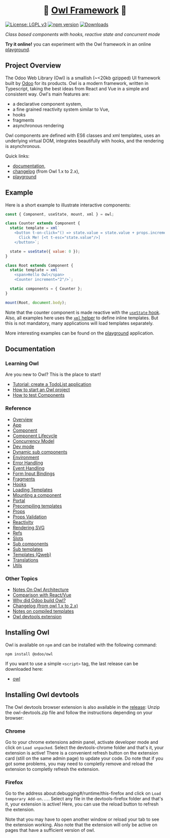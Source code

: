 <h1 align="center">🦉 <a href="https://odoo.github.io/owl/">Owl Framework</a> 🦉</h1>

 [![License: LGPL v3](https://img.shields.io/badge/License-LGPL%20v3-blue.svg)](https://www.gnu.org/licenses/lgpl-3.0)
[![npm version](https://badge.fury.io/js/@odoo%2Fowl.svg)](https://badge.fury.io/js/@odoo%2Fowl)
[![Downloads](https://img.shields.io/npm/dm/@odoo%2Fowl.svg)](https://www.npmjs.com/package/@odoo/owl)

_Class based components with hooks, reactive state and concurrent mode_

**Try it online!** you can experiment with the Owl framework in an online [playground](https://odoo.github.io/owl/playground).

## Project Overview

The Odoo Web Library (Owl) is a smallish (~<20kb gzipped) UI framework built by
[Odoo](https://www.odoo.com/) for its products. Owl is a modern
framework, written in Typescript, taking the best ideas from React and Vue in a
simple and consistent way. Owl's main features are:

- a declarative component system,
- a fine grained reactivity system similar to Vue,
- hooks
- fragments
- asynchronous rendering

Owl components are defined with ES6 classes and xml templates, uses an
underlying virtual DOM, integrates beautifully with hooks, and the rendering is
asynchronous.

Quick links:

- [documentation](#documentation),
- [changelog](CHANGELOG.md) (from Owl 1.x to 2.x),
- [playground](https://odoo.github.io/owl/playground)

## Example

Here is a short example to illustrate interactive components:

```javascript
const { Component, useState, mount, xml } = owl;

class Counter extends Component {
  static template = xml`
    <button t-on-click="() => state.value = state.value + props.increment">
      Click Me! [<t t-esc="state.value"/>]
    </button>`;

  state = useState({ value: 0 });
}

class Root extends Component {
  static template = xml`
    <span>Hello Owl</span>
    <Counter increment="2"/>`;

  static components = { Counter };
}

mount(Root, document.body);
```

Note that the counter component is made reactive with the [`useState` hook](doc/reference/hooks.md#usestate).
Also, all examples here uses the [`xml` helper](doc/reference/templates.md#inline-templates) to define inline templates.
But this is not mandatory, many applications will load templates separately.

More interesting examples can be found on the
[playground](https://odoo.github.io/owl/playground) application.

## Documentation

### Learning Owl

Are you new to Owl? This is the place to start!

- [Tutorial: create a TodoList application](doc/learning/tutorial_todoapp.md)
- [How to start an Owl project](doc/learning/quick_start.md)
- [How to test Components](doc/learning/how_to_test.md)

### Reference

- [Overview](doc/readme.md)
- [App](doc/reference/app.md)
- [Component](doc/reference/component.md)
- [Component Lifecycle](doc/reference/component.md#lifecycle)
- [Concurrency Model](doc/reference/concurrency_model.md)
- [Dev mode](doc/reference/app.md#dev-mode)
- [Dynamic sub components](doc/reference/component.md#dynamic-sub-components)
- [Environment](doc/reference/environment.md)
- [Error Handling](doc/reference/error_handling.md)
- [Event Handling](doc/reference/event_handling.md)
- [Form Input Bindings](doc/reference/input_bindings.md)
- [Fragments](doc/reference/templates.md#fragments)
- [Hooks](doc/reference/hooks.md)
- [Loading Templates](doc/reference/app.md#loading-templates)
- [Mounting a component](doc/reference/app.md#mount-helper)
- [Portal](doc/reference/portal.md)
- [Precompiling templates](doc/reference/precompiling_templates.md)
- [Props](doc/reference/props.md)
- [Props Validation](doc/reference/props.md#props-validation)
- [Reactivity](doc/reference/reactivity.md)
- [Rendering SVG](doc/reference/templates.md#rendering-svg)
- [Refs](doc/reference/refs.md)
- [Slots](doc/reference/slots.md)
- [Sub components](doc/reference/component.md#sub-components)
- [Sub templates](doc/reference/templates.md#sub-templates)
- [Templates (Qweb)](doc/reference/templates.md)
- [Translations](doc/reference/translations.md)
- [Utils](doc/reference/utils.md)

### Other Topics

- [Notes On Owl Architecture](doc/miscellaneous/architecture.md)
- [Comparison with React/Vue](doc/miscellaneous/comparison.md)
- [Why did Odoo build Owl?](doc/miscellaneous/why_owl.md)
- [Changelog (from owl 1.x to 2.x)](CHANGELOG.md)
- [Notes on compiled templates](doc/miscellaneous/compiled_template.md)
- [Owl devtools extension](doc/tools/devtools.md)

## Installing Owl

Owl is available on `npm` and can be installed with the following command:

```
npm install @odoo/owl
```
If you want to use a simple `<script>` tag, the last release can be downloaded here:

- [owl](https://github.com/odoo/owl/releases/latest)

## Installing Owl devtools

The Owl devtools browser extension is also available in the [release](https://github.com/odoo/owl/releases/latest):
Unzip the owl-devtools.zip file and follow the instructions depending on your browser:

### Chrome

Go to your chrome extensions admin panel, activate developer mode and click on `Load unpacked`.
Select the devtools-chrome folder and that's it, your extension is active! 
There is a convenient refresh button on the extension card (still on the same admin page) to update your code. 
Do note that if you got some problems, you may need to completly remove and reload the extension to completly refresh the extension.

### Firefox 
Go to the address about:debugging#/runtime/this-firefox and click on `Load temporary Add-on...`.
Select any file in the devtools-firefox folder and that's it, your extension is active! 
Here, you can use the reload button to refresh the extension.

Note that you may have to open another window or reload your tab to see the extension working.
Also note that the extension will only be active on pages that have a sufficient version of owl.



